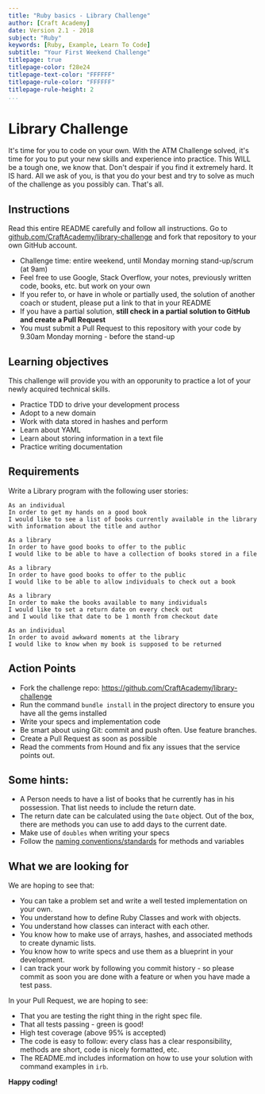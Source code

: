 ```yaml
---
title: "Ruby basics - Library Challenge"
author: [Craft Academy]
date: Version 2.1 - 2018
subject: "Ruby"
keywords: [Ruby, Example, Learn To Code]
subtitle: "Your First Weekend Challenge"
titlepage: true
titlepage-color: f28e24
titlepage-text-color: "FFFFFF"
titlepage-rule-color: "FFFFFF"
titlepage-rule-height: 2
...
```


# Library Challenge
It's time for you to code on your own. With the ATM Challenge solved, it's time for you to put your new skills and experience into practice. This WILL be a tough one, we know that. Don't despair if you find it extremely hard. It IS hard. All we ask of you, is that you do your best and try to solve as much of the challenge as you possibly can. That's all.

## Instructions

Read this entire README carefully and follow all instructions. Go to [github.com/CraftAcademy/library-challenge](https://github.com/CraftAcademy/library-challenge) and fork that repository to your own GitHub account.

* Challenge time: entire weekend, until Monday morning stand-up/scrum (at 9am)
* Feel free to use Google, Stack Overflow, your notes, previously written code, books, etc. but work on your own
* If you refer to, or have in whole or partially used, the solution of another coach or student, please put a link to that in your README
* If you have a partial solution, **still check in a partial solution to GitHub and create a Pull Request**
* You must submit a Pull Request to this repository with your code by 9.30am Monday morning - before the stand-up


## Learning objectives

This challenge will provide you with an opporunity to practice a lot of your newly acquired technical skills.

* Practice TDD to drive your development process
* Adopt to a new domain
* Work with data stored in hashes and perform 
* Learn about YAML
* Learn about storing information in a text file
* Practice writing documentation

## Requirements

Write a Library program with the following user stories:

```
As an individual
In order to get my hands on a good book
I would like to see a list of books currently available in the library
with information about the title and author
```

```
As a library
In order to have good books to offer to the public
I would like to be able to have a collection of books stored in a file
```

```
As a library
In order to have good books to offer to the public
I would like to be able to allow individuals to check out a book
```

```
As a library
In order to make the books available to many individuals
I would like to set a return date on every check out
and I would like that date to be 1 month from checkout date
```

```
As an individual
In order to avoid awkward moments at the library
I would like to know when my book is supposed to be returned
```

## Action Points

* Fork the challenge repo: https://github.com/CraftAcademy/library-challenge
* Run the command `bundle install` in the project directory to ensure you have all the gems installed
* Write your specs and implementation code
* Be smart about using Git: commit and push often. Use feature branches.
* Create a Pull Request as soon as possible
* Read the comments from Hound and fix any issues that the service points out.


## Some hints:
  * A Person needs to have a list of books that he currently has in his possession. That list needs to include the return date.
  * The return date can be calculated using the `Date` object. Out of the box, there are methods you can use to add days to the current date.
  * Make use of `doubles` when writing your specs
  * Follow the [naming conventions/standards](https://craftacademy.gitbooks.io/coding-as-a-craft/content/extras/naming_standards.html) for methods and variables

## What we are looking for

We are hoping to see that:
* You can take a problem set and write a well tested implementation on your own.
* You understand how to define Ruby Classes and work with objects.
* You understand how classes can interact with each other.
* You know how to make use of arrays, hashes, and associated methods to create dynamic lists.
* You know how to write specs and use them as a blueprint in your development.
* I can track your work by following you commit history - so please commit as soon you are done with a feature or when you have made a test pass. 

In your Pull Request, we are hoping to see:
* That you are testing the right thing in the right spec file.
* That all tests passing - green is good!
* High test coverage (above 95% is accepted)
* The code is easy to follow: every class has a clear responsibility, methods are short, code is nicely formatted, etc.
* The README.md includes information on how to use your solution with command examples in `irb`. 


**Happy coding!**
